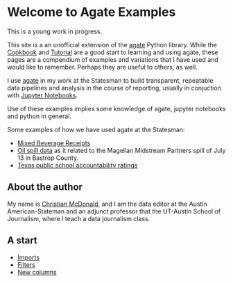 # Welcome to Agate Examples

This is a young work in progress.

This site is a an unofficial extension of the [agate](http://agate.readthedocs.io/en/1.6.0/) Python library. While the [Cookbook](http://agate.readthedocs.io/en/1.6.0/cookbook.html) and [Tutorial](https://github.com/wireservice/agate/blob/master/tutorial.ipynb) are a good start to learning and using agate, these pages are a compendium of examples and variations that I have used and would like to remember. Perhaps they are useful to others, as well.

I use [agate](http://agate.readthedocs.io/en/1.6.0/) in my work at the Statesman to build transparent, repeatable data pipelines and analysis in the course of reporting, usually in conjuction with [Jupyter Notebooks](http://jupyter.org/).

Use of these examples implies some knowledge of agate, jupyter notebooks and python in general.

Some examples of how we have used agate at the Statesman:

* [Mixed Beverage Receipts](https://github.com/statesman/mixbev-receipts/blob/master/notebooks/Mixed-beverages-2017-06.ipynb)
* [Oil spill data](https://github.com/statesman/oil-spills/blob/master/Spills.ipynb) as it related to the Magellan Midstream Partners spill of July 13 in Bastrop County.
* [Texas public school accountability ratings](https://github.com/statesman/tx-school-data/blob/master/processing/2017-texas-school-accountability-data.ipynb)

## About the author

My name is [Christian McDonald](http://twitter.com/crit), and I am the data editor at the Austin American-Stateman and an adjunct professor that the UT-Austin School of Journalism, where I teach a data journalism class.

## A start

* [Imports](imports.md)
* [Filters](filters.md)
* [New columns](compute.md)

